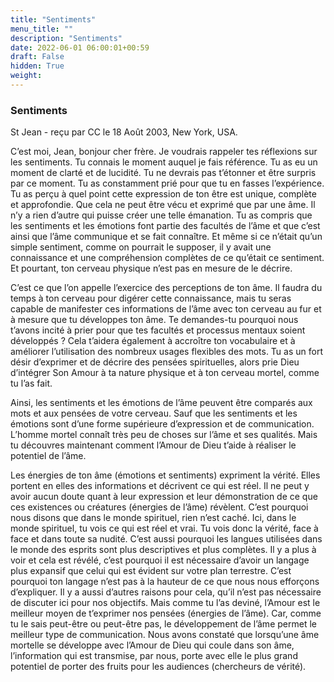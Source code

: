 ```yaml
---
title: "Sentiments"
menu_title: ""
description: "Sentiments"
date: 2022-06-01 06:00:01+00:59
draft: False
hidden: True
weight:
---
```

### Sentiments

St Jean - reçu par CC le 18 Août 2003, New York, USA.

C’est moi, Jean, bonjour cher frère. Je voudrais rappeler tes réflexions sur les sentiments. Tu connais le moment auquel je fais référence. Tu as eu un moment de clarté et de lucidité. Tu ne devrais pas t’étonner et être surpris par ce moment. Tu as constamment prié pour que tu en fasses l’expérience. Tu as perçu à quel point cette expression de ton être est unique, complète et approfondie. Que cela ne peut être vécu et exprimé que par une âme. Il n’y a rien d’autre qui puisse créer une telle émanation. Tu as compris que les sentiments et les émotions font partie des facultés de l’âme et que c’est ainsi que l’âme communique et se fait connaître. Et même si ce n’était qu’un simple sentiment, comme on pourrait le supposer, il y avait une connaissance et une compréhension complètes de ce qu’était ce sentiment. Et pourtant, ton cerveau physique n’est pas en mesure de le décrire.

C’est ce que l’on appelle l’exercice des perceptions de ton âme. Il faudra du temps à ton cerveau pour digérer cette connaissance, mais tu seras capable de manifester ces informations de l’âme avec ton cerveau au fur et à mesure que tu développes ton âme. Te demandes-tu pourquoi nous t’avons incité à prier pour que tes facultés et processus mentaux soient développés ? Cela t’aidera également à accroître ton vocabulaire et à améliorer l’utilisation des nombreux usages flexibles des mots. Tu as un fort désir d’exprimer et de décrire des pensées spirituelles, alors prie Dieu d’intégrer Son Amour à ta nature physique et à ton cerveau mortel, comme tu l’as fait.

Ainsi, les sentiments et les émotions de l’âme peuvent être comparés aux mots et aux pensées de votre cerveau. Sauf que les sentiments et les émotions sont d’une forme supérieure d’expression et de communication. L’homme mortel connaît très peu de choses sur l’âme et ses qualités. Mais tu découvres maintenant comment l’Amour de Dieu t’aide à réaliser le potentiel de l’âme.

Les énergies de ton âme (émotions et sentiments) expriment la vérité. Elles portent en elles des informations et décrivent ce qui est réel. Il ne peut y avoir aucun doute quant à leur expression et leur démonstration de ce que ces existences ou créatures (énergies de l’âme) révèlent. C’est pourquoi nous disons que dans le monde spirituel, rien n’est caché. Ici, dans le monde spirituel, tu vois ce qui est réel et vrai. Tu vois donc la vérité, face à face et dans toute sa nudité. C’est aussi pourquoi les langues utilisées dans le monde des esprits sont plus descriptives et plus complètes. Il y a plus à voir et cela est révélé, c’est pourquoi il est nécessaire d’avoir un langage plus expansif que celui qui est évident sur votre plan terrestre. C’est pourquoi ton langage n’est pas à la hauteur de ce que nous nous efforçons d’expliquer. Il y a aussi d’autres raisons pour cela, qu’il n’est pas nécessaire de discuter ici pour nos objectifs. Mais comme tu l’as deviné, l’Amour est le meilleur moyen de t’exprimer nos pensées (énergies de l’âme). Car, comme tu le sais peut-être ou peut-être pas, le développement de l’âme permet le meilleur type de communication. Nous avons constaté que lorsqu’une âme mortelle se développe avec l’Amour de Dieu qui coule dans son âme, l’information qui est transmise, par nous, porte avec elle le plus grand potentiel de porter des fruits pour les audiences (chercheurs de vérité).

